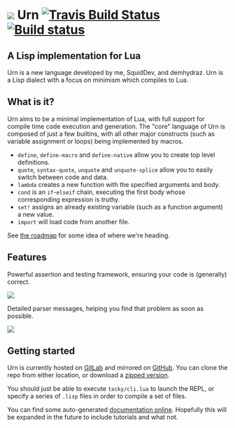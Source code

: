 # ![](http://i.imgur.com/XqKyCMC.png) Urn [![Travis Build Status](https://travis-ci.org/SquidDev/urn.svg?branch=master)](https://travis-ci.org/SquidDev/urn) [![Build status](https://gitlab.com/urn/urn/badges/master/build.svg)](https://gitlab.com/urn/urn/commits/master)
## A Lisp implementation for Lua

Urn is a new language developed by me, SquidDev, and demhydraz. Urn is a Lisp dialect with a focus on minimism which
compiles to Lua.

## What is it?
Urn aims to be a minimal implementation of Lua, with full support for compile time code execution and generation. The
"core" language of Urn is composed of just a few builtins, with all other major constructs (such as variable assignment
or loops) being implemented by macros.

 - `define`, `define-macro` and `define-native` allow you to create top level definitions.
 - `quote`, `syntax-quote`, `unquote` and `unquote-splice` allow you to easily switch between code and data.
 - `lambda` creates a new function with the specified arguments and body.
 - `cond` is an `if`-`elseif` chain, executing the first body whose corresponding expression is truthy.
 - `set!` assigns an already existing variable (such as a function argument) a new value.
 - `import` will load code from another file.

See [the roadmap](https://gitlab.com/n/urn/issues/1) for some idea of where we're heading.

## Features
Powerful assertion and testing framework, ensuring your code is (generally) correct.

![](http://i.imgur.com/F3e338r.png)

Detailed parser messages, helping you find that problem as soon as possible.

![](http://i.imgur.com/RJ2fE2C.png)

## Getting started
Urn is currently hosted on [GitLab](https://gitlab.com/urn/urn) and mirrored
on [GitHub](https://github.com/SquidDev/urn). You can clone the repo from either location, or download
a [zipped version](https://gitlab.com/urn/urn/repository/archive.zip?ref=master).

You should just be able to execute `tacky/cli.lua` to launch the REPL, or specify a series of `.lisp` files in order to
compile a set of files.

You can find some auto-generated [documentation online](https://squiddev.github.io/urn/). Hopefully this will be
expanded in the future to include tutorials and what not.
